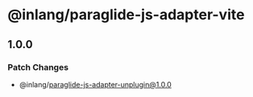 # @inlang/paraglide-js-adapter-vite

## 1.0.0

### Patch Changes

- @inlang/paraglide-js-adapter-unplugin@1.0.0
